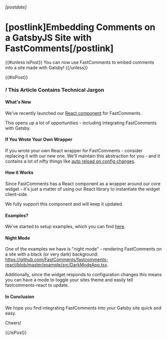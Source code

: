 ###### [postdate]
# [postlink]Embedding Comments on a GatsbyJS Site with FastComments[/postlink]

{{#unless isPost}}
You can now use FastComments to embed comments into a site made with Gatsby!
{{/unless}}

{{#isPost}}

### <i class="circle">!</i> This Article Contains Technical Jargon

#### What's New

We've recently launched our <a href="https://blog.fastcomments.com/(8-12-2020)-fastcomments-goes-react.html" target="_blank">React component</a> for FastComments.

This opens up a lot of opportunities - including integrating FastComments with Gatsby.

#### If You Wrote Your Own Wrapper

If you wrote your own React wrapper for FastComments - consider replacing it with our new one. We'll maintain this abstraction for you - and it contains a lot of
nifty things like <a href="https://github.com/FastComments/fastcomments-react/blob/master/example/src/DarkModeApp.tsx#L8" target="_blank">auto reload on config changes</a>.

#### How it Works

Since FastComments has a React component as a wrapper around our core widget - it's just a matter of using our React library to instantiate the widget client-side.

We fully support this component and will keep it updated.

#### Examples?

We've started to setup examples, which you can find <a href="https://github.com/FastComments/fastcomments-gatsbyjs-example" target="_blank">here</a>.

#### Night Mode

One of the examples we have is "night mode" - rendering FastComments on a site with a black (or very dark) background: <a href="https://github.com/FastComments/fastcomments-react/blob/master/example/src/DarkModeApp.tsx" target="_blank">https://github.com/FastComments/fastcomments-react/blob/master/example/src/DarkModeApp.tsx</a>.

Additionally, since the widget responds to configuration changes this means you can have a mode to toggle your sites theme and easily tell fastcomments-react to update.

#### In Conclusion

We hope you find integrating FastComments into your Gatsby site quick and easy.

Cheers!

{{/isPost}}
